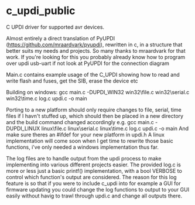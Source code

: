 # c_updi_public
C UPDI driver for supported avr devices.

Almost entirely a direct translation of PyUPDI (https://github.com/mraardvark/pyupdi), rewritten in c, in a structure that better suits my needs and projects.
So many thanks to mraardvark for that work.
If you're looking for this you probably already know how to program over updi usb-uart if not look at PyUPDI for the connection diagram

Main.c contains example usage of the C_UPDI showing how to read and write flash and fuses, get the SIB, erase the device etc

Building on windows: gcc main.c -DUPDI_WIN32 win32\file.c win32\serial.c win32\time.c log.c updi.c -o main

Porting to a new platform should only require changes to file, serial, time files if I havn't stuffed up, which should then be placed in a new directory and the build command changed accordingly
e.g. gcc main.c -DUPDI_LINUX linux\file.c linux\serial.c linux\time.c log.c updi.c -o main
And make sure theres an #ifdef for your new platform in updi.h
A linux implementation will come soon when I get time to rewrite those basic functions, i've only needed a windows implementation thus far.

The log files are to handle output from the updi process to make implementing into various different projects easier. The provided log.c is more or less just a basic printf() implementation, with a bool VERBOSE to control which function's output are considered. 
The reason for this log feature is so that if you were to include c_updi into for example a GUI for firmware updating you could change the log functions to output to your GUI easily without havig to trawl through updi.c and change all outputs there.
